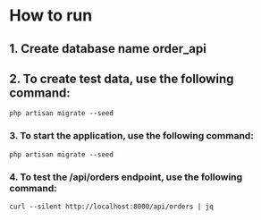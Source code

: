 # How to run
## 1. Create database name order_api
## 2. To create test data, use the following command:
```
php artisan migrate --seed
```
### 3. To start the application, use the following command:
```
php artisan migrate --seed
```
### 4. To test the /api/orders endpoint, use the following command:
```
curl --silent http://localhost:8000/api/orders | jq
```
